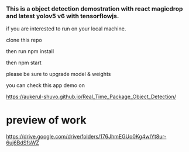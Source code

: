 ### This is a object detection demostration with react magicdrop and latest yolov5 v6 with tensorflowjs.

if you are interested to run on your local machine.


clone this repo 


then run npm install 


then npm start


please be sure to upgrade model & weights


you can check this app demo on 

https://aukerul-shuvo.github.io/Real_Time_Package_Object_Detection/


# preview of work

https://drive.google.com/drive/folders/176JhmEGUo0Kg4wIYt8ur-6uj6BdSfsWZ
